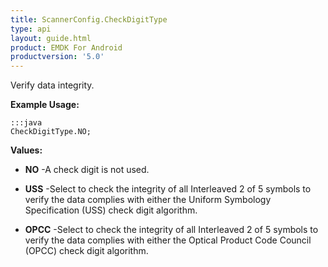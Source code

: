 ```yaml
---
title: ScannerConfig.CheckDigitType
type: api
layout: guide.html
product: EMDK For Android
productversion: '5.0'
---
```



Verify data integrity.
 
 

**Example Usage:**
	
	:::java	
	CheckDigitType.NO;


**Values:**

* **NO** -A check digit is not used.

* **USS** -Select to check the integrity of all Interleaved 2 of 5 symbols to
 verify the data complies with either the Uniform Symbology
 Specification (USS) check digit algorithm.

* **OPCC** -Select to check the integrity of all Interleaved 2 of 5 symbols to
 verify the data complies with either the Optical Product Code Council
 (OPCC) check digit algorithm.





